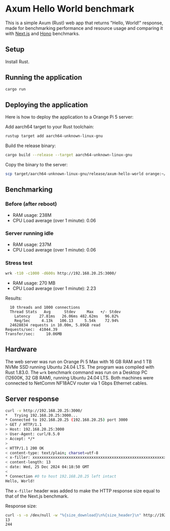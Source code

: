 # Axum Hello World benchmark

This is a simple Axum (Rust) web app that returns "Hello, World!" response, made for benchmarking performance and resource usage and comparing it with [Next.js](https://github.com/evgenyneu/nextjs-hello-world) and [Hono](https://github.com/evgenyneu/hono-hello-world) benchmarks.

## Setup

Install Rust.

## Running the application

```sh
cargo run
```

## Deploying the application

Here is how to deploy the application to a Orange Pi 5 server:

Add aarch64 target to your Rust toolchain:

```sh
rustup target add aarch64-unknown-linux-gnu
```

Build the release binary:

```sh
cargo build --release --target aarch64-unknown-linux-gnu
```

Copy the binary to the server:

```sh
scp target/aarch64-unknown-linux-gnu/release/axum-hello-world orange:~/axum-hello-world
```


## Benchmarking

### Before (after reboot)

* RAM usage: 238M
* CPU Load average (over 1 minute): 0.06

### Server running idle

* RAM usage: 237M
* CPU Load average (over 1 minute): 0.06

### Stress test

```sh
wrk -t10 -c1000 -d600s http://192.168.20.25:3000/
```

* RAM usage: 270 MB
* CPU Load average (over 1 minute): 2.23

Results:

```
  10 threads and 1000 connections
  Thread Stats   Avg      Stdev     Max   +/- Stdev
    Latency    27.81ms   26.06ms 482.62ms   96.82%
    Req/Sec     4.13k   106.13     5.54k    72.94%
  24628834 requests in 10.00m, 5.89GB read
Requests/sec:  41044.39
Transfer/sec:     10.06MB
```

## Hardware

The web server was run on Orange Pi 5 Max with 16 GB RAM and 1 TB NVMe SSD running Ubuntu 24.04 LTS. The program was compiled with Rust 1.83.0. The `wrk` benchmark command was run on a Desktop PC (12600K, 32 GB RAM), running Ubuntu 24.04 LTS. Both machines were connected to NetComm NF18ACV router via 1 Gbps Ethernet cables.

## Server response

```sh
curl -v http://192.168.20.25:3000/
*   Trying 192.168.20.25:3000...
* Connected to 192.168.20.25 (192.168.20.25) port 3000
> GET / HTTP/1.1
> Host: 192.168.20.25:3000
> User-Agent: curl/8.5.0
> Accept: */*
>
< HTTP/1.1 200 OK
< content-type: text/plain; charset=utf-8
< x-filler: xxxxxxxxxxxxxxxxxxxxxxxxxxxxxxxxxxxxxxxxxxxxxxxxxxxxxxxxxxxxxxxxxxxxxxxxxxxxxxxxxxxxxxxxxxxxxxxxxxxxxxxxxxxxxxxxxxx
< content-length: 13
< date: Wed, 25 Dec 2024 04:18:50 GMT
<
* Connection #0 to host 192.168.20.25 left intact
Hello, World!
```

The `x-filler` header was added to make the HTTP response size equal to that of the Next.js benchmark.

Response size:

```sh
curl -s -o /dev/null -w "%{size_download}\n%{size_header}\n" http://192.168.20.25:3000/
13
244
```
